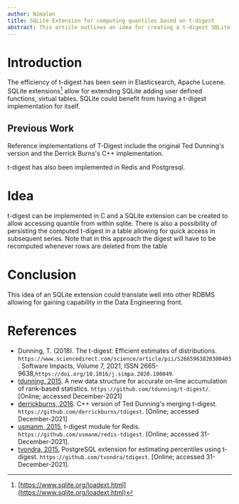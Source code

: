```yaml
---
author: Nimalan
title: SQLite Extension for computing quantiles based on t-digest
abstract: This article outlines an idea for creating a t-digest SQLite extension for computing quantiles.
---
```


# Introduction

The efficiency of t-digest has been seen in Elasticsearch, Apache Lucene. SQLite extensions[^1] allow for extending  SQLite adding user defined functions, virtual tables. SQLite could benefit from having a t-digest implementation for itself.

[^1]: [https://www.sqlite.org/loadext.html](https://www.sqlite.org/loadext.html)

## Previous Work

Reference implementations of T-Digest include the original Ted Dunning's version and the Derrick Burns's C++ implementation.

t-digest has also been implemented in Redis and Postgresql.

# Idea

t-digest can be implemented in C and a SQLite extension can be created to allow accessing quantile from within sqlite. There is also a possibility of persisting the computed t-digest in a table allowing for quick access in subsequent series. Note that in this approach the digest will have to be recomputed whenever rows are deleted from the table

# Conclusion

This idea of an SQLite extension could translate well into other RDBMS allowing for gaining capability in the Data Engineering front.

# References

- Dunning, T. (2018). The t-digest: Efficient estimates of distributions. `https://www.sciencedirect.com/science/article/pii/S2665963820300403`. Software Impacts, Volume 7, 2021, ISSN 2665-9638,`https://doi.org/10.1016/j.simpa.2020.100049`.
- [tdunning, 2015](https://github.com/tdunning/t-digest/). A new data structure for accurate on-line accumulation of rank-based statistics. `https://github.com/tdunning/t-digest/`. [Online; accessed December-2021]
- [derrickburns, 2016](https://github.com/derrickburns/tdigest). C++ version of Ted Dunning's merging t-digest. `https://github.com/derrickburns/tdigest`. [Online; accessed December-2021]
- [usmanm, 2015](https://github.com/usmanm), t-digest module for Redis. `https://github.com/usmanm/redis-tdigest`. [Online; accessed 31-December-2021].
- [tvondra, 2015](https://github.com/tvondra), PostgreSQL extension for estimating percentiles using t-digest. `https://github.com/tvondra/tdigest`. [Online; accessed 31-December-2021].
